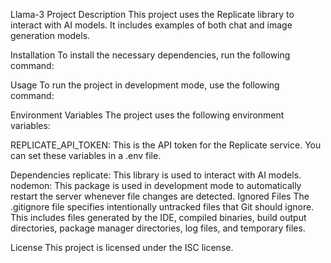 Llama-3 Project
Description
This project uses the Replicate library to interact with AI models. It includes examples of both chat and image generation models.

Installation
To install the necessary dependencies, run the following command:

Usage
To run the project in development mode, use the following command:

Environment Variables
The project uses the following environment variables:

REPLICATE_API_TOKEN: This is the API token for the Replicate service.
You can set these variables in a .env file.

Dependencies
replicate: This library is used to interact with AI models.
nodemon: This package is used in development mode to automatically restart the server whenever file changes are detected.
Ignored Files
The .gitignore file specifies intentionally untracked files that Git should ignore. This includes files generated by the IDE, compiled binaries, build output directories, package manager directories, log files, and temporary files.

License
This project is licensed under the ISC license.